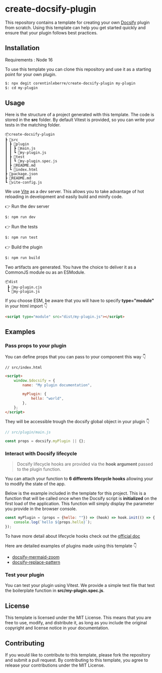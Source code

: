 # create-docsify-plugin

This repository contains a template for creating your own [Docsify](https://docsify.js.org/#/) plugin from scratch. 
Using this template can help you get started quickly and ensure that your plugin follows best practices.

## Installation

Requirements : Node 16

To use this template you can clone this repository and use it as a starting point for your own plugin.

```bash
$: npx degit corentinleberre/create-docsify-plugin my-plugin
$: cd my-plugin
```

## Usage

Here is the structure of a project generated with this template. The code is stored in the **src** folder. By default Vitest is provided, so you can write your tests in the matching folder.

```text
📦create-docsify-plugin
┣ 📂src
┃ ┣ 📂plugin
┃ ┃ ┣ 📜main.js
┃ ┃ ┗ 📜my-plugin.js
┃ ┣ 📂test
┃ ┃ ┗ 📜my-plugin.spec.js
┃ ┣ 📜README.md
┃ ┗ 📜index.html
┣ 📜package.json
┣ 📜README.md
┗ 📜vite-config.js
```

We use [Vite](https://github.com/vitejs/vite) as a dev server. This allows you to take advantage of hot reloading in development and easily build and minify code.

👉 Run the dev server

```bash
$: npm run dev
```

👉 Run the tests

```bash
$: npm run test
```

👉 Build the plugin

```bash
$: npm run build
```

Two artifacts are generated. You have the choice to deliver it as a CommonJS module ou as an ESModule.

```text
📦dist
 ┣ 📜my-plugin.cjs
 ┗ 📜my-plugin.js
```

If you choose ESM, be aware that you will have to specify **type="module"** in your html import 👇

```html
<script type="module" src="dist/my-plugin.js"></script>
```

## Examples

### Pass props to your plugin

You can define props that you can pass to your component this way 👇

```html
// src/index.html

<script>
    window.$docsify = {
        name: "My plugin documentation",

        myPlugin: {
            hello: "world",
        },
    };
</script>
```

They will be accessible trough the docsify global object in your plugin 👇

```javascript
// src/plugin/main.js

const props = docsify.myPlugin || {};
```

### Interact with Docsify lifecycle

>Docsify lifecycle hooks are provided via the **hook argument** passed to the plugin function.

You can attach your function to **6 differents lifecycle hooks** allowing your to modify the state of the app.

Below is the example included in the template for this project. This is a function that will be called once when the Docsify script is **initialized** on the first load of the application. This function will simply display the parameter you provide in the browser console.

```javascript
const myPlugin = (props = {hello: ""}) => (hook) => hook.init(() => {
    console.log(`hello ${props.hello}`);
});
```

To have more detail about lifecycle hooks check out the [official doc](https://docsify.js.org/#/write-a-plugin?id=lifecycle-hooks)

Here are detailed examples of plugins made using this template 👇

* [docsify-mermaid-zoom](https://github.com/corentinleberre/docsify-mermaid-zoom)
* [docsify-replace-pattern](https://github.com/corentinleberre/docsify-replace-pattern)

### Test your plugin

You can test your plugin using Vitest. We provide a simple test file that test the boilerplate function in **src/my-plugin.spec.js**.

## License

This template is licensed under the MIT License. This means that you are free to use, modify, and distribute it, as long as you include the original copyright and license notice in your documentation.

## Contributing

If you would like to contribute to this template, please fork the repository and submit a pull request.
By contributing to this template, you agree to release your contributions under the MIT License.